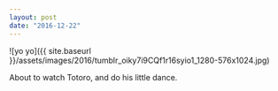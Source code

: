 ```yaml
---
layout: post
date: "2016-12-22"
---
```


![yo yo]({{ site.baseurl }}/assets/images/2016/tumblr_oiky7i9CQf1r16syio1_1280-576x1024.jpg)

About to watch Totoro, and do his little dance.
